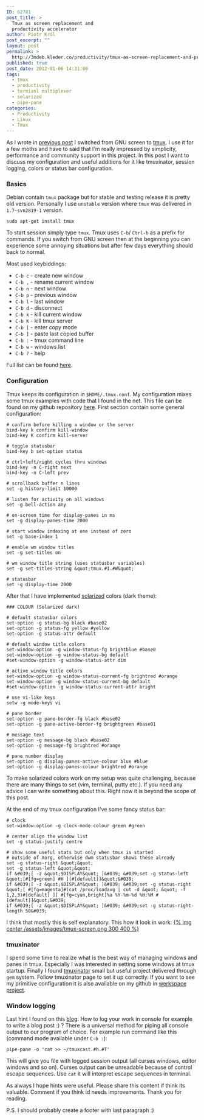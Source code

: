 ```yaml
---
ID: 62781
post_title: >
  Tmux as screen replacement and
  productivity accelerator
author: Piotr Król
post_excerpt: ""
layout: post
permalink: >
  http://3mdeb.kleder.co/productivity/tmux-as-screen-replacement-and-productivity-accelerator/
published: true
post_date: 2012-01-06 14:31:00
tags:
  - tmux
  - productivity
  - termianl multiplexer
  - solarized
  - pipe-pane
categories:
  - Productivity
  - Linux
  - Tmux
---
```

As I wrote in [previous post](/2013/03/19/debian-switching-to-unstable) I 
switched from GNU screen to [tmux](http://tmux.sourceforge.net). I use it for a 
few moths and have to said that I'm really impressed by simplicity, performance
and community support in this project. In this post I want to discuss my 
configuration and useful additions for it like tmuxinator, session logging, 
colors or status bar configuration.

### Basics ###

Debian contain `tmux` package but for stable and testing release it is pretty 
old version. Personally I use `unstable` version where `tmux` was delivered in 
`1.7~svn2819-1` version.
```
sudo apt-get install tmux
```
To start session simply type `tmux`. Tmux uses `C-b`/ `Ctrl-b` as a prefix for 
commands. If you switch from GNU screen then at the beginning you can experience 
some annoying situations but after few days everything should back to normal.

Most used keybiddings:

* `C-b c` - create new window
* `C-b ,` - rename current window
* `C-b n` - next window
* `C-b p` - previous window
* `C-b l` - last window
* `C-b d` - disconnect
* `C-b k` - kill current window
* `C-b K` - kill tmux server
* `C-b [` - enter copy mode
* `C-b ]` - paste last copied buffer
* `C-b :` - tmux command line
* `C-b w` - windows list
* `C-b ?` - help

Full list can be found [here](http://www.openbsd.org/cgi-bin/man.cgi?query=tmux&sektion=1#KEY+BINDINGS).

### Configuration ###
Tmux keeps its configuration in `$HOME/.tmux.conf`. My configuration mixes 
some tmux examples with code that I found in the net. This file can be found on 
my github repository [here](https://github.com/pietrushnic/workspace/blob/master/dotfiles/tmux.conf). First section contain some general configuration:
```
# confirm before killing a window or the server
bind-key k confirm kill-window
bind-key K confirm kill-server

# toggle statusbar
bind-key b set-option status

# ctrl+left/right cycles thru windows
bind-key -n C-right next
bind-key -n C-left prev

# scrollback buffer n lines
set -g history-limit 10000

# listen for activity on all windows
set -g bell-action any

# on-screen time for display-panes in ms
set -g display-panes-time 2000

# start window indexing at one instead of zero
set -g base-index 1

# enable wm window titles
set -g set-titles on

# wm window title string (uses statusbar variables)
set -g set-titles-string &quot;tmux.#I.#W&quot;

# statusbar 
set -g display-time 2000
```
After that I have implemented [solarized](http://ethanschoonover.com/solarized) colors (dark theme):
```
### COLOUR (Solarized dark)

# default statusbar colors
set-option -g status-bg black #base02
set-option -g status-fg yellow #yellow
set-option -g status-attr default

# default window title colors
set-window-option -g window-status-fg brightblue #base0
set-window-option -g window-status-bg default
#set-window-option -g window-status-attr dim

# active window title colors
set-window-option -g window-status-current-fg brightred #orange
set-window-option -g window-status-current-bg default
#set-window-option -g window-status-current-attr bright

# use vi-like keys
setw -g mode-keys vi

# pane border
set-option -g pane-border-fg black #base02
set-option -g pane-active-border-fg brightgreen #base01

# message text
set-option -g message-bg black #base02
set-option -g message-fg brightred #orange

# pane number display
set-option -g display-panes-active-colour blue #blue
set-option -g display-panes-colour brightred #orange
```
To make solarized colors work on my setup was quite challenging, because there 
are many things to set (vim, terminal, putty etc.). If you need any advice I can 
write something about this. Right now it is beyond the scope of this post.

At the end of my tmux configuration I've some fancy status bar:
```
# clock
set-window-option -g clock-mode-colour green #green

# center align the window list
set -g status-justify centre

# show some useful stats but only when tmux is started 
# outside of Xorg, otherwise dwm statusbar shows these already
set -g status-right &quot;&quot;
set -g status-left &quot;&quot;
if &#039;[ -z &quot;$DISPLAY&quot; ]&#039; &#039;set -g status-left &quot;[#[fg=green] #H ][#[default]]&quot;&#039;
if &#039;[ -z &quot;$DISPLAY&quot; ]&#039; &#039;set -g status-right &quot;[ #[fg=magenta]#(cat /proc/loadavg | cut -d &quot; &quot; -f 1,2,3)#[default] ][ #[fg=cyan,bright]%a %Y-%m-%d %H:%M #[default]]&quot;&#039;
if &#039;[ -z &quot;$DISPLAY&quot; ]&#039; &#039;set -g status-right-length 50&#039;
```
I think that mostly this is self explanatory. This how it look in work:
[{% img center /assets/images/tmux-screen.png 300 400 %}](/assets/images/tmux-screen.png)

### tmuxinator ###
I spend some time to realize what is the best way of managing windows and panes 
in tmux. Especially I was interested in setting some windows at tmux startup. 
Finally I found [tmuxinator](https://github.com/aziz/tmuxinator) small but useful 
project delivered through `gem` system. Follow tmuxinator page to set it up 
correctly. If you want to see my primitive configuration it is also available on 
my github in [werkspace project](https://github.com/pietrushnic/workspace/blob/master/dotfiles/tmux.conf).

### Window logging ###

Last hint I found on this 
[blog](http://0xfeedface.org/blog/lattera/2012-03-19/using-tmux-screencasting-tool).
How to log your work in console for example to write a blog post :) ? There is a 
universal method for piping all console output to our program of choice. For 
example run command like this (command mode available under `C-b :`):
```
pipe-pane -o 'cat >> ~/tmuxcast.#h.#T'
```
This will give you file with logged session output (all curses windows, editor 
windows and so on). Curses output can be unreadable because of control escape 
sequences. Use `cat` it will interpret escape sequences in terminal.

As always I hope hints were useful. Please share this content if think its 
valuable. Comment if you think id needs improvements. Thank you for reading.

P.S. I should probably create a footer with last paragraph :)